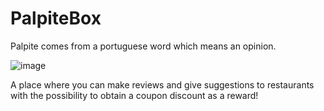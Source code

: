 # PalpiteBox

Palpite comes from a portuguese word which means an opinion.

![image](https://user-images.githubusercontent.com/30875590/110008043-0c99b400-7cfa-11eb-8a40-50f02f685df6.png)

A place where you can make reviews and give suggestions to restaurants with the possibility to obtain a coupon discount as a reward!
